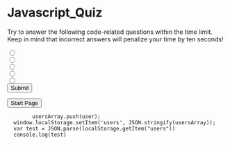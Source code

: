 # Javascript_Quiz

 <p class="paragraph">Try to answer the following code-related questions within the time limit. Keep in mind that incorrect answers will penalize your time by ten seconds!</p>
            <form id="answers">
                <input type="radio" name="answer1" value="Ravens" id="answer1">
                <label for='answer1'></label><br />
                <input type="radio" name="answer1" value="Packers" id="answer2">
                <label for='answer2'></label><br />
                <input type="radio" name="answer1" value="Cowboys" id="answer3">
                <label for='answer3'></label><br />
                <input type="radio" name="answer1" value="Colts" id="answer4">
                <label for='answer4'></label><br />
                <input type="radio" name="answer1" value="answer5" id="answer5">
                <label for='answer5'></label><br />
                <button type="submit" form="form1" value="Submit" id="submit">Submit</button>
            </form>
            <button class="start-button">Start Page</button>


            usersArray.push(user);
      window.localStorage.setItem('users', JSON.stringify(usersArray));
      var test = JSON.parse(localStorage.getItem("users"))
      console.log(test)
      